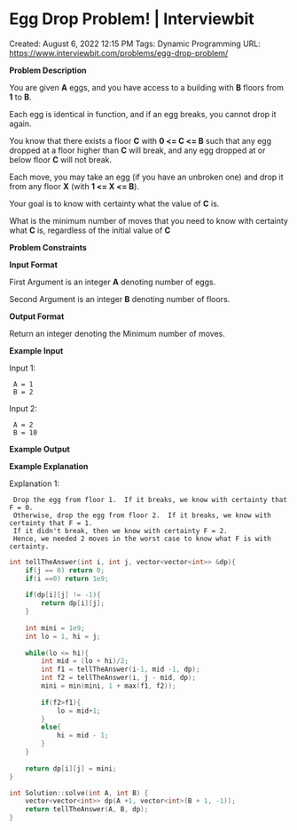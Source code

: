 # Egg Drop Problem! | Interviewbit

Created: August 6, 2022 12:15 PM
Tags: Dynamic Programming
URL: https://www.interviewbit.com/problems/egg-drop-problem/

**Problem Description**

You are given **A** eggs, and you have access to a building with **B** floors from **1** to **B**.

Each egg is identical in function, and if an egg breaks, you cannot drop it again.

You know that there exists a floor **C** with **0 <= C <= B**  such that any egg dropped at a floor higher than **C** will break, and any egg dropped at or below floor **C** will not break.

Each move, you may take an egg (if you have an unbroken one) and drop it from any floor **X** (with **1 <= X <= B**).

Your goal is to know with certainty what the value of **C** is.

What is the minimum number of moves that you need to know with certainty what **C** is, regardless of the initial value of **C**

**Problem Constraints**

**Input Format**

First Argument is an integer **A** denoting number of eggs.

Second Argument is an integer **B** denoting number of floors.

**Output Format**

Return an integer denoting the Minimum number of moves.

**Example Input**

Input 1:

```
 A = 1
 B = 2

```

Input 2:

```
 A = 2
 B = 10

```

**Example Output**

**Example Explanation**

Explanation 1:

```
 Drop the egg from floor 1.  If it breaks, we know with certainty that F = 0.
 Otherwise, drop the egg from floor 2.  If it breaks, we know with certainty that F = 1.
 If it didn't break, then we know with certainty F = 2.
 Hence, we needed 2 moves in the worst case to know what F is with certainty.

```

```cpp
int tellTheAnswer(int i, int j, vector<vector<int>> &dp){
    if(j == 0) return 0;
    if(i ==0) return 1e9;
    
    if(dp[i][j] != -1){
        return dp[i][j];
    }
    
    int mini = 1e9;
    int lo = 1, hi = j;
    
    while(lo <= hi){
        int mid = (lo + hi)/2;
        int f1 = tellTheAnswer(i-1, mid -1, dp);
        int f2 = tellTheAnswer(i, j - mid, dp);
        mini = min(mini, 1 + max(f1, f2));
        
        if(f2>f1){
            lo = mid+1;
        }
        else{
            hi = mid - 1;
        }
    }
    
    return dp[i][j] = mini;
}

int Solution::solve(int A, int B) {
    vector<vector<int>> dp(A +1, vector<int>(B + 1, -1));
    return tellTheAnswer(A, B, dp);
}
```